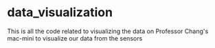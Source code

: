 # data_visualization
This is all the code related to visualizing the data on Professor Chang's mac-mini to visualize our data from the sensors
